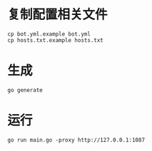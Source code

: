 # 复制配置相关文件
```shell
cp bot.yml.example bot.yml
cp hosts.txt.example hosts.txt
```
# 生成
```shell
go generate
```

# 运行
```shell
go run main.go -proxy http://127.0.0.1:1087
```